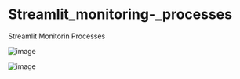 # Streamlit_monitoring-_processes
Streamlit Monitorin Processes

![image](https://github.com/user-attachments/assets/4ff5d83f-7080-4a52-a88b-7a7e036fef17)

![image](https://github.com/user-attachments/assets/2abc267d-eec7-4189-83b6-a7babfddd15a)
